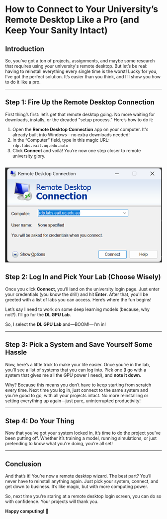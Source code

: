 # How to Connect to Your University’s Remote Desktop Like a Pro (and Keep Your Sanity Intact)

## Introduction

So, you’ve got a ton of projects, assignments, and maybe some research that requires using your university's remote desktop. But let’s be real: having to reinstall everything every single time is the worst! Lucky for you, I’ve got the perfect solution. It’s easier than you think, and I’ll show you how to do it like a pro.

---

## Step 1: Fire Up the Remote Desktop Connection

First thing’s first: let’s get that remote desktop going. No more waiting for downloads, installs, or the dreaded "setup process." Here’s how to do it:

1. Open the **Remote Desktop Connection** app on your computer. It's already built into Windows—no extra downloads needed!
2. In the “Computer” field, type in this magic URL:  
   `rdp.labs.eait.uq.edu.auto`
3. Click **Connect** and voilà! You’re now one step closer to remote university glory.

![My Image](images/remote.png)
---

## Step 2: Log In and Pick Your Lab (Choose Wisely)

Once you click **Connect**, you’ll land on the university login page. Just enter your credentials (you know the drill) and hit **Enter**. After that, you'll be greeted with a list of labs you can access. Here’s where the fun begins!

Let’s say I need to work on some deep learning models (because, why not?). I’ll go for the **DL GPU Lab**. 

So, I select the **DL GPU Lab** and—BOOM!—I’m in!

---

## Step 3: Pick a System and Save Yourself Some Hassle

Now, here’s a little trick to make your life easier. Once you’re in the lab, you’ll see a list of systems that you can log into. Pick one (I go with a system that gives me all the GPU power I need), and **note it down**.

Why? Because this means you don’t have to keep starting from scratch every time. Next time you log in, just connect to the same system and you’re good to go, with all your projects intact. No more reinstalling or setting everything up again—just pure, uninterrupted productivity!

---

## Step 4: Do Your Thing

Now that you’ve got your system locked in, it’s time to do the project you’ve been putting off. Whether it’s training a model, running simulations, or just pretending to know what you're doing, you’re all set!

---

## Conclusion

And that’s it! You’re now a remote desktop wizard. The best part? You’ll never have to reinstall anything again. Just pick your system, connect, and get down to business. It’s like magic, but with more computing power.

So, next time you’re staring at a remote desktop login screen, you can do so with confidence. Your projects will thank you.

**Happy computing!** 🎉
